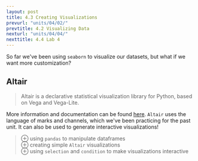 ```yaml
---
layout: post
title: 4.3 Creating Visualizations
prevurl: "units/04/02/"
prevtitle: 4.2 Visualizing Data
nexturl: "units/04/04/"
nexttitle: 4.4 Lab 4
---
```

So far we've been using `seaborn` to visualize our datasets, but what if we want more customization?

## Altair
> Altair is a declarative statistical visualization library for Python, based on Vega and Vega-Lite.

More information and documentation can be found [here](https://altair-viz.github.io/). `Altair` uses the language of marks and channels, which we've been practicing for the past unit. It can also be used to generate interactive visualizations!

> ⊕ using `pandas` to manipulate dataframes  
> ⊕ creating simple `Altair` visualizations  
> ⊕ using `selection` and `condition` to make visualizations interactive